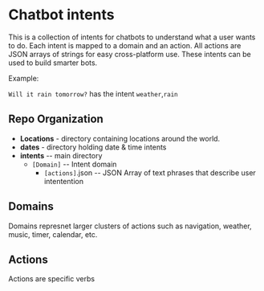 # Chatbot intents

This is a collection of intents for chatbots to understand what a user wants to do. Each intent is mapped to a domain and an action. All actions are JSON arrays of strings for easy cross-platform use. These intents can be used to build smarter bots. 

Example:

`Will it rain tomorrow?` has the intent `weather`,`rain`

## Repo Organization
- **Locations** - directory containing locations  around the world.
- **dates** - directory holding date & time intents
- **intents** -- main directory
  - `[Domain]` -- Intent domain
    - `[actions]`.json -- JSON Array of text phrases that describe user intentention

## Domains
Domains represnet larger clusters of actions such as navigation, weather, music, timer, calendar, etc.

## Actions
Actions are specific verbs
